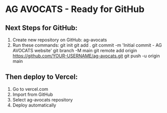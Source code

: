 # AG AVOCATS - Ready for GitHub

## Next Steps for GitHub:
1. Create new repository on GitHub: ag-avocats
2. Run these commands:
   git init
   git add .
   git commit -m 'Initial commit - AG AVOCATS website'
   git branch -M main
   git remote add origin https://github.com/YOUR-USERNAME/ag-avocats.git
   git push -u origin main

## Then deploy to Vercel:
1. Go to vercel.com
2. Import from GitHub
3. Select ag-avocats repository
4. Deploy automatically
